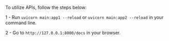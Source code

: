 To utilize APIs, follow the steps below:


1 - Run `uvicorn main:app1 --reload` or `uvicorn main:app2 --reload` in your command line.

2 - Go to `http://127.0.0.1:8000/docs` in your browser.

